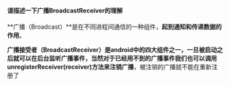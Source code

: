 #### 请描述一下广播BroadcastReceiver的理解

**广播（Broadcast）**是在不同进程间通信的一种组件，**起到通知和传递数据的作用**。

**广播接受者（BroadcastReceiver）**是android中的四大组件之一，一旦被启动之后就可以在后台监听广播事件，当然对于已经用不到的广播事件我们也可以调用**unregisterReceiver\(receiver\)方法来注销广播**，被注销的广播就不能在重新注册了

